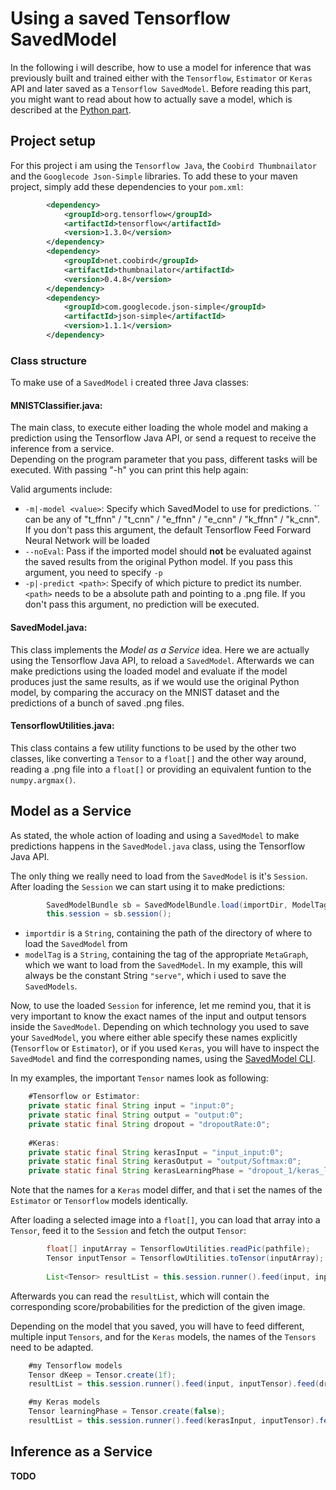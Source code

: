 # Using a saved Tensorflow SavedModel
In the following i will describe, how to use a model for inference that was previously built and trained either with the `Tensorflow`, `Estimator` or `Keras` API and later saved as a `Tensorflow SavedModel`. Before reading this part, you might want to read about how to actually save a model, which is described at the [Python part](https://github.com/Matleo/MLPython2Java/tree/develop/Maschine%20Learning/NeuralNetwork).


## Project setup
For this project i am using the `Tensorflow Java`, the `Coobird Thumbnailator` and the `Googlecode Json-Simple` libraries. To add these to your maven project, simply add these dependencies to your `pom.xml`:
```xml
        <dependency>
            <groupId>org.tensorflow</groupId>
            <artifactId>tensorflow</artifactId>
            <version>1.3.0</version>
        </dependency>
        <dependency>
            <groupId>net.coobird</groupId>
            <artifactId>thumbnailator</artifactId>
            <version>0.4.8</version>
        </dependency>
        <dependency>
            <groupId>com.googlecode.json-simple</groupId>
            <artifactId>json-simple</artifactId>
            <version>1.1.1</version>
        </dependency>
```

### Class structure
To make use of a `SavedModel` i created three Java classes:
#### MNISTClassifier.java:
The main class, to execute either loading the whole model and making a prediction using the Tensorflow Java API, or send a request to receive the inference from a service.   
Depending on the program parameter that you pass, different tasks will be executed. With passing "-h" you can print this help again:

Valid arguments include:
    
* `-m|-model <value>`: Specify which SavedModel to use for predictions. `<value>´ can be any of "t_ffnn" / "t_cnn" / "e_ffnn" / "e_cnn" / "k_ffnn" / "k_cnn". If you don't pass this argument, the default Tensorflow Feed Forward Neural Network will be loaded
* `--noEval`: Pass if the imported model should **not** be evaluated against the saved results from the original Python model. If you pass this argument, you need to specify `-p`
* `-p|-predict <path>`: Specify of which picture to predict its number. `<path>` needs to be a absolute path and pointing to a .png file. If you don't pass this argument, no prediction will be executed.

#### SavedModel.java:
This class implements the *Model as a Service* idea. Here we are actually using the Tensorflow Java API, to reload a `SavedModel`. Afterwards we can make predictions using the loaded model and evaluate if the model produces just the same results, as if we would use the original Python model, by comparing the accuracy on the MNIST dataset and the predictions of a bunch of saved .png files.

#### TensorflowUtilities.java:
This class contains a few utility functions to be used by the other two classes, like converting a `Tensor` to a `float[]` and the other way around, reading a .png file into a `float[]` or providing an equivalent funtion to the `numpy.argmax()`.
                            
## Model as a Service

As stated, the whole action of loading and using a `SavedModel` to make predictions happens in the `SavedModel.java` class, using the Tensorflow Java API.

The only thing we really need to load from the `SavedModel` is it's `Session`. After loading the `Session` we can start using it to make predictions:
```java
        SavedModelBundle sb = SavedModelBundle.load(importDir, ModelTag);
        this.session = sb.session();
```
* `importdir` is a `String`, containing the path of the directory of where to load the `SavedModel` from
* `modelTag` is a `String`, containing the tag of the appropriate `MetaGraph`, which we want to load from the `SavedModel`. In my example, this will always be the constant String `"serve"`, which i used to save the `SavedModels`.

Now, to use the loaded `Session` for inference, let me remind you, that it is very important to know the exact names of the input and output tensors inside the `SavedModel`. Depending on which technology you used to save your `SavedModel`, you where either able specify these names explicitly (`Tensorflow` or `Estimator`), or if you used `Keras`, you will have to inspect the `SavedModel` and find the corresponding names, using the [SavedModel CLI](https://www.tensorflow.org/programmers_guide/saved_model#cli_to_inspect_and_execute_savedmodel).

In my examples, the important `Tensor` names look as following:
```java
    #Tensorflow or Estimator:
	private static final String input = "input:0";
    private static final String output = "output:0";
    private static final String dropout = "dropoutRate:0";
	
	#Keras:
    private static final String kerasInput = "input_input:0";
    private static final String kerasOutput = "output/Softmax:0";
    private static final String kerasLearningPhase = "dropout_1/keras_learning_phase:0";
```
Note that the names for a `Keras` model differ, and that i set the names of the `Estimator` or `Tensorflow` models identically. 

After loading a selected image into a `float[]`, you can load that array into a `Tensor`, feed it to the `Session` and fetch the output `Tensor`:
```java
        float[] inputArray = TensorflowUtilities.readPic(pathfile);
        Tensor inputTensor = TensorflowUtilities.toTensor(inputArray); #create Tensor from float[]
        
        List<Tensor> resultList = this.session.runner().feed(input, inputTensor).fetch(output).run();

```
Afterwards you can read the `resultList`, which will contain the corresponding score/probabilities for the prediction of the given image.

Depending on the model that you saved, you will have to feed different, multiple input `Tensors`, and for the `Keras` models, the names of the `Tensors` need to be adapted.
```java
    #my Tensorflow models
    Tensor dKeep = Tensor.create(1f);
    resultList = this.session.runner().feed(input, inputTensor).feed(dropout, dKeep).fetch(output).run();

    #my Keras models
    Tensor learningPhase = Tensor.create(false);
    resultList = this.session.runner().feed(kerasInput, inputTensor).feed(kerasLearningPhase, learningPhase).fetch(kerasOutput).run();   
```
## Inference as a Service
**TODO**